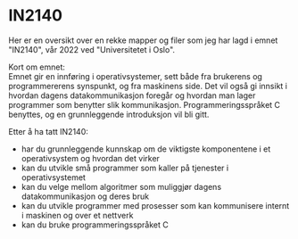 # IN2140
Her er en oversikt over en rekke mapper og filer som jeg har lagd i emnet "IN2140", vår 2022 ved "Universitetet i Oslo".

Kort om emnet: <br />
Emnet gir en innføring i operativsystemer, sett både fra brukerens og programmererens synspunkt, og fra maskinens side. Det vil også gi innsikt i hvordan dagens datakommunikasjon foregår og hvordan man lager programmer som benytter slik kommunikasjon. Programmeringsspråket C benyttes, og en grunnleggende introduksjon vil bli gitt.

Etter å ha tatt IN2140: 
* har du grunnleggende kunnskap om de viktigste komponentene i et operativsystem og hvordan det virker
* kan du utvikle små programmer som kaller på tjenester i operativsystemet
* kan du velge mellom algoritmer som muliggjør dagens datakommunikasjon og deres bruk
* kan du utvikle programmer med prosesser som kan kommunisere internt i maskinen og over et nettverk
* kan du bruke programmeringsspråket C
